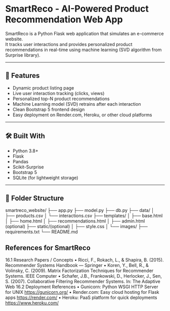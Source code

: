 # SmartReco - AI-Powered Product Recommendation Web App

SmartReco is a Python Flask web application that simulates an e-commerce website.  
It tracks user interactions and provides personalized product recommendations in real-time using machine learning (SVD algorithm from Surprise library).

---

## 🚀 Features
- Dynamic product listing page
- Live user interaction tracking (clicks, views)
- Personalized top-N product recommendations
- Machine Learning model (SVD) retrains after each interaction
- Clean Bootstrap 5 frontend design
- Easy deployment on Render.com, Heroku, or other cloud platforms

---

## 🛠️ Built With
- Python 3.8+
- Flask
- Pandas
- Scikit-Surprise
- Bootstrap 5
- SQLite (for lightweight storage)

---

## 📂 Folder Structure
smartreco_website/
├── app.py
├── model.py
├── db.py
├── data/
│   ├── products.csv
│   └── interactions.csv
├── templates/
│   ├── base.html
│   ├── home.html
│   ├── recommendations.html
│   ├── admin.html (optional)
├── static/(optional)
│   ├── style.css
│   └── images/
├── requirements.txt
└── README.md


## References for SmartReco 
16.1 Research Papers / Concepts
•	Ricci, F., Rokach, L., & Shapira, B. (2015). Recommender Systems Handbook — Springer
•	Koren, Y., Bell, R., & Volinsky, C. (2009). Matrix Factorization Techniques for Recommender Systems. IEEE Computer
•	Schafer, J.B., Frankowski, D., Herlocker, J., Sen, S. (2007). Collaborative Filtering Recommender Systems. In: The Adaptive Web
16.2 Deployment References
•	Gunicorn: Python WSGI HTTP Server for UNIX
https://gunicorn.org/
•	Render.com: Easy cloud hosting for Flask apps
https://render.com/
•	Heroku: PaaS platform for quick deployments
https://www.heroku.com/
  
